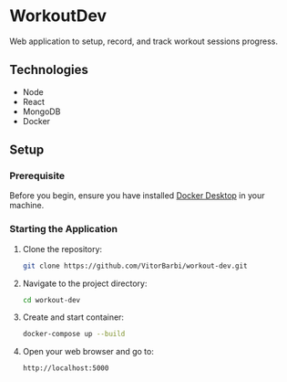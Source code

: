 # WorkoutDev

Web application to setup, record, and track workout sessions progress.

## Technologies

- Node
- React
- MongoDB
- Docker

## Setup

### Prerequisite

Before you begin, ensure you have installed [Docker Desktop](https://www.docker.com/products/docker-desktop/) in your machine.

### Starting the Application

1. Clone the repository:

   ```sh
   git clone https://github.com/VitorBarbi/workout-dev.git
   ```

2. Navigate to the project directory:

   ```sh
   cd workout-dev
   ```

3. Create and start container:

   ```sh
   docker-compose up --build
   ```

4. Open your web browser and go to:
   ```
   http://localhost:5000
   ```